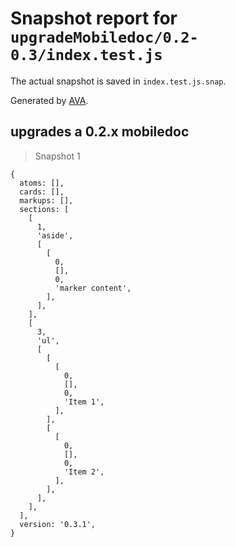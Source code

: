 # Snapshot report for `upgradeMobiledoc/0.2-0.3/index.test.js`

The actual snapshot is saved in `index.test.js.snap`.

Generated by [AVA](https://ava.li).

## upgrades a 0.2.x mobiledoc

> Snapshot 1

    {
      atoms: [],
      cards: [],
      markups: [],
      sections: [
        [
          1,
          'aside',
          [
            [
              0,
              [],
              0,
              'marker content',
            ],
          ],
        ],
        [
          3,
          'ul',
          [
            [
              [
                0,
                [],
                0,
                'Item 1',
              ],
            ],
            [
              [
                0,
                [],
                0,
                'Item 2',
              ],
            ],
          ],
        ],
      ],
      version: '0.3.1',
    }
